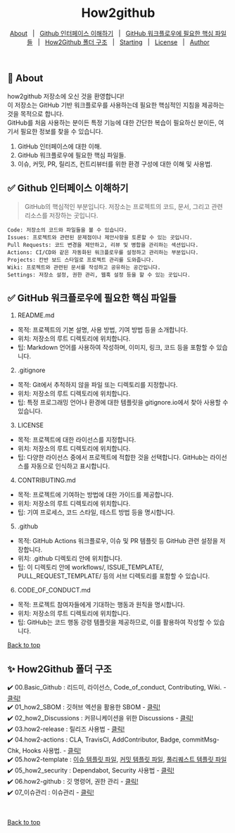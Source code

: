 

<h1 align="center">How2github</h1>


<p align="center">
  <a href="#dart-about">About</a> &#xa0; | &#xa0; 
  <a href="#white_check_mark-github-인터페이스-이해하기">Github 인터페이스 이해하기</a> &#xa0; | &#xa0;
  <a href="#white_check_mark-github-워크플로우에-필요한-핵심-파일들">GitHub 워크플로우에 필요한 핵심 파일들</a> &#xa0; | &#xa0;
  <a href="#sparkles-how2github-폴더-구조">How2Github 폴더 구조</a> &#xa0; | &#xa0;
  <a href="#checkered_flag-starting">Starting</a> &#xa0; | &#xa0;
  <a href="#memo-license">License</a> &#xa0; | &#xa0;
  <a href="https://github.com/{{YOUR_GITHUB_USERNAME}}" target="_blank">Author</a>
</p>

<br>

## :dart: About ##

how2github 저장소에 오신 것을 환영합니다!\
이 저장소는 GitHub 기반 워크플로우를 사용하는데 필요한 핵심적인 지침을 제공하는 것을 목적으로 합니다.\
GitHub를 처음 사용하는 분이든 특정 기능에 대한 간단한 복습이 필요하신 분이든, 여기서 필요한 정보를 찾을 수 있습니다.

1. GitHub 인터페이스에 대한 이해.
2. GitHub 워크플로우에 필요한 핵심 파일들.
3. 이슈, 커밋, PR, 릴리즈, 컨트리뷰터를 위한 환경 구성에 대한 이해 및 사용법.



## :white_check_mark: Github 인터페이스 이해하기  ##
> GitHub의 핵심적인 부분입니다. 저장소는 프로젝트의 코드, 문서, 그리고 관련 리소스를 저장하는 곳입니다.
```
Code: 저장소의 코드와 파일들을 볼 수 있습니다.
Issues: 프로젝트와 관련된 문제점이나 제안사항을 토론할 수 있는 곳입니다.
Pull Requests: 코드 변경을 제안하고, 리뷰 및 병합을 관리하는 섹션입니다.
Actions: CI/CD와 같은 자동화된 워크플로우를 설정하고 관리하는 부분입니다.
Projects: 칸반 보드 스타일로 프로젝트 관리를 도와줍니다.
Wiki: 프로젝트와 관련된 문서를 작성하고 공유하는 공간입니다.
Settings: 저장소 설정, 권한 관리, 웹훅 설정 등을 할 수 있는 곳입니다.
```


## :white_check_mark: GitHub 워크플로우에 필요한 핵심 파일들 ##

1. README.md
- 목적: 프로젝트의 기본 설명, 사용 방법, 기여 방법 등을 소개합니다.
- 위치: 저장소의 루트 디렉토리에 위치합니다.
- 팁: Markdown 언어를 사용하여 작성하며, 이미지, 링크, 코드 등을 포함할 수 있습니다.
2. .gitignore
- 목적: Git에서 추적하지 않을 파일 또는 디렉토리를 지정합니다.
- 위치: 저장소의 루트 디렉토리에 위치합니다.
- 팁: 특정 프로그래밍 언어나 환경에 대한 템플릿을 gitignore.io에서 찾아 사용할 수 있습니다.
3. LICENSE
- 목적: 프로젝트에 대한 라이선스를 지정합니다.
- 위치: 저장소의 루트 디렉토리에 위치합니다.
- 팁: 다양한 라이선스 중에서 프로젝트에 적합한 것을 선택합니다. GitHub는 라이선스를 자동으로 인식하고 표시합니다.
4. CONTRIBUTING.md
- 목적: 프로젝트에 기여하는 방법에 대한 가이드를 제공합니다.
- 위치: 저장소의 루트 디렉토리에 위치합니다.
- 팁: 기여 프로세스, 코드 스타일, 테스트 방법 등을 명시합니다.
5. .github
- 목적: GitHub Actions 워크플로우, 이슈 및 PR 템플릿 등 GitHub 관련 설정을 저장합니다.
- 위치: .github 디렉토리 안에 위치합니다.
- 팁: 이 디렉토리 안에 workflows/, ISSUE_TEMPLATE/, PULL_REQUEST_TEMPLATE/ 등의 서브 디렉토리를 포함할 수 있습니다.
6. CODE_OF_CONDUCT.md
- 목적: 프로젝트 참여자들에게 기대하는 행동과 원칙을 명시합니다.
- 위치: 저장소의 루트 디렉토리에 위치합니다.
- 팁: GitHub는 코드 행동 강령 템플릿을 제공하므로, 이를 활용하여 작성할 수 있습니다.
&#xa0;

<a href="#top">Back to top</a>



## :sparkles: How2Github 폴더 구조 ##

:heavy_check_mark: 00.Basic_Github : 리드미, 라이선스, Code_of_conduct, Contributing, Wiki. - [클릭!](https://github.com/gon1942/how2github/tree/main/00.Basic_Github)\
:heavy_check_mark: 01_how2_SBOM : 깃허브 엑션을 활용한 SBOM - [클릭!](https://github.com/gon1942/how2github/blob/main/01_how2_SBOM/About_Sbom.md)\
:heavy_check_mark: 02_how2_Discussions : 커뮤니케이션을 위한 Discussions - [클릭!](https://github.com/gon1942/how2github/blob/main/02_how2_Discussions/About_Discussions.md)\
:heavy_check_mark: 03.how2-release : 릴리즈 사용법 - [클릭!](https://github.com/gon1942/how2github/tree/main/03.how2-release)\
:heavy_check_mark: 04.how2-actions : CLA, TravisCI, AddContributor, Badge, commitMsg-Chk, Hooks 사용법. -  [클릭!](https://github.com/gon1942/how2github/tree/main/04.how2-actions)\
:heavy_check_mark: 05.how2-template : 
[이슈 템플릿 파일](https://github.com/gon1942/how2github/blob/main/05.how2-template/issue_template.md), 
[커밋 템플릿 파일](https://github.com/gon1942/how2github/blob/main/05.how2-template/commit_template.md), 
[풀리퀘스트 템플릿 파일](https://github.com/gon1942/how2github/blob/main/05.how2-template/pr_template.md) \
:heavy_check_mark: 05_how2_security : Dependabot, Security 사용법 - [클릭!](https://github.com/gon1942/how2github/tree/main/05_how2_security)\
:heavy_check_mark: 06.how2-github : 깃 명령어, 권한 관리 - [클릭!](https://github.com/gon1942/how2github/tree/main/06.how2-github) \
:heavy_check_mark: 07_이슈관리 : 이슈관리 - [클릭!](https://github.com/gon1942/how2github/blob/main/07_%EC%9D%B4%EC%8A%88%EA%B4%80%EB%A6%AC/About_Issue.md)




&#xa0;

<a href="#top">Back to top</a>
